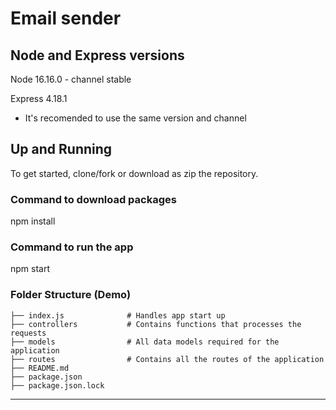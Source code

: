 # Email sender

## Node and Express versions

Node 16.16.0 - channel stable</br>

Express 4.18.1

* It's recomended to use the same version and channel

## Up and Running

To get started, clone/fork or download as zip the repository.

### Command to download packages

  npm install

### Command to run the app

  npm start

### Folder Structure (Demo)

    ├── index.js              # Handles app start up 
    ├── controllers           # Contains functions that processes the requests
    ├── models                # All data models required for the application 
    ├── routes                # Contains all the routes of the application
    ├── README.md   
    ├── package.json
    ├── package.json.lock

------
